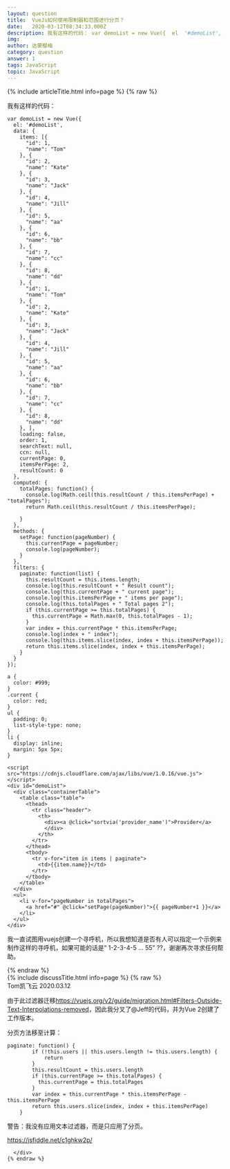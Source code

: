 ```yaml
---
layout: question
title:  VueJs如何使用限制器和范围进行分页？
date:   2020-03-12T08:34:33.000Z
description: 我有这样的代码： var demoList = new Vue({  el  '#demoList',  data  {    items ...
img: 
author: 达蒙樱梅
category: question
answer: 1
tags: JavaScript
topic: JavaScript
---
```

<div class="article-root">
  <div class="article">
    {% include articleTitle.html info=page %}
    {% raw %}
    <div class="article-content"><p><font style="vertical-align: inherit;"><font style="vertical-align: inherit;">我有这样的代码： </font></font><br></p>

<p></p><div class="snippet" data-lang="js" data-hide="false">
<div class="snippet-code">
<pre class="snippet-code-js lang-js prettyprint-override"><code>var demoList = new Vue({<font></font>
  el: '#demoList',<font></font>
  data: {<font></font>
    items: [{<font></font>
      "id": 1,<font></font>
      "name": "Tom"<font></font>
    }, {<font></font>
      "id": 2,<font></font>
      "name": "Kate"<font></font>
    }, {<font></font>
      "id": 3,<font></font>
      "name": "Jack"<font></font>
    }, {<font></font>
      "id": 4,<font></font>
      "name": "Jill"<font></font>
    }, {<font></font>
      "id": 5,<font></font>
      "name": "aa"<font></font>
    }, {<font></font>
      "id": 6,<font></font>
      "name": "bb"<font></font>
    }, {<font></font>
      "id": 7,<font></font>
      "name": "cc"<font></font>
    }, {<font></font>
      "id": 8,<font></font>
      "name": "dd"<font></font>
    }, {<font></font>
      "id": 1,<font></font>
      "name": "Tom"<font></font>
    }, {<font></font>
      "id": 2,<font></font>
      "name": "Kate"<font></font>
    }, {<font></font>
      "id": 3,<font></font>
      "name": "Jack"<font></font>
    }, {<font></font>
      "id": 4,<font></font>
      "name": "Jill"<font></font>
    }, {<font></font>
      "id": 5,<font></font>
      "name": "aa"<font></font>
    }, {<font></font>
      "id": 6,<font></font>
      "name": "bb"<font></font>
    }, {<font></font>
      "id": 7,<font></font>
      "name": "cc"<font></font>
    }, {<font></font>
      "id": 8,<font></font>
      "name": "dd"<font></font>
    }, ],<font></font>
    loading: false,<font></font>
    order: 1,<font></font>
    searchText: null,<font></font>
    ccn: null,<font></font>
    currentPage: 0,<font></font>
    itemsPerPage: 2,<font></font>
    resultCount: 0<font></font>
  },<font></font>
  computed: {<font></font>
    totalPages: function() {<font></font>
      console.log(Math.ceil(this.resultCount / this.itemsPerPage) + "totalPages");<font></font>
      return Math.ceil(this.resultCount / this.itemsPerPage);<font></font>
<font></font>
    }<font></font>
  },<font></font>
  methods: {<font></font>
    setPage: function(pageNumber) {<font></font>
      this.currentPage = pageNumber;<font></font>
      console.log(pageNumber);<font></font>
    }<font></font>
  },<font></font>
  filters: {<font></font>
    paginate: function(list) {<font></font>
      this.resultCount = this.items.length;<font></font>
      console.log(this.resultCount + " Result count");<font></font>
      console.log(this.currentPage + " current page");<font></font>
      console.log(this.itemsPerPage + " items per page");<font></font>
      console.log(this.totalPages + " Total pages 2");<font></font>
      if (this.currentPage &gt;= this.totalPages) {<font></font>
        this.currentPage = Math.max(0, this.totalPages - 1);<font></font>
      }<font></font>
      var index = this.currentPage * this.itemsPerPage;<font></font>
      console.log(index + " index");<font></font>
      console.log(this.items.slice(index, index + this.itemsPerPage));<font></font>
      return this.items.slice(index, index + this.itemsPerPage);<font></font>
    }<font></font>
  }<font></font>
});</code></pre>
<pre class="snippet-code-css lang-css prettyprint-override"><code>a {<font></font>
  color: #999;<font></font>
}<font></font>
.current {<font></font>
  color: red;<font></font>
}<font></font>
ul {<font></font>
  padding: 0;<font></font>
  list-style-type: none;<font></font>
}<font></font>
li {<font></font>
  display: inline;<font></font>
  margin: 5px 5px;<font></font>
}</code></pre>
<pre class="snippet-code-html lang-html prettyprint-override"><code>&lt;script src="https://cdnjs.cloudflare.com/ajax/libs/vue/1.0.16/vue.js"&gt;&lt;/script&gt;<font></font>
&lt;div id="demoList"&gt;<font></font>
  &lt;div class="containerTable"&gt;<font></font>
    &lt;table class="table"&gt;<font></font>
      &lt;thead&gt;<font></font>
        &lt;tr class="header"&gt;<font></font>
          &lt;th&gt;<font></font>
            &lt;div&gt;&lt;a @click="sortvia('provider_name')"&gt;Provider&lt;/a&gt;<font></font>
            &lt;/div&gt;<font></font>
          &lt;/th&gt;<font></font>
        &lt;/tr&gt;<font></font>
      &lt;/thead&gt;<font></font>
      &lt;tbody&gt;<font></font>
        &lt;tr v-for="item in items | paginate"&gt;<font></font>
          &lt;td&gt;{{item.name}}&lt;/td&gt;<font></font>
        &lt;/tr&gt;<font></font>
      &lt;/tbody&gt;<font></font>
    &lt;/table&gt;<font></font>
  &lt;/div&gt;<font></font>
  &lt;ul&gt;<font></font>
    &lt;li v-for="pageNumber in totalPages"&gt;<font></font>
      &lt;a href="#" @click="setPage(pageNumber)"&gt;{{ pageNumber+1 }}&lt;/a&gt;<font></font>
    &lt;/li&gt;<font></font>
  &lt;/ul&gt;<font></font>
&lt;/div&gt;</code></pre>
</div>
</div>
<p></p>

<p><font style="vertical-align: inherit;"><font style="vertical-align: inherit;">我一直试图用vuejs创建一个寻呼机，所以我想知道是否有人可以指定一个示例来制作这样的寻呼机，如果可能的话是“ 1-2-3-4-5 ... 55” ??，谢谢再次寻求任何帮助。</font></font></p></div>
    {% endraw %}
  </div>

  <div class="discuss-wrapper">
    {% include discussTitle.html info=page %}
    {% raw %}
    <div class="discuss-item">
        <div class="discuss-parent">
          <div class="discuss-meta">
            <span class="discuss-user">Tom凯飞云</span>
            <span class="discuss-time">2020.03.12</span>
          </div>
          <div class="discuss-comment"><p><font style="vertical-align: inherit;"><font style="vertical-align: inherit;">由于此过滤器迁移</font></font><a href="https://vuejs.org/v2/guide/migration.html#Filters-Outside-Text-Interpolations-removed" rel="nofollow noreferrer"><font style="vertical-align: inherit;"><font style="vertical-align: inherit;">https://vuejs.org/v2/guide/migration.html#Filters-Outside-Text-Interpolations-removed</font></font></a><font style="vertical-align: inherit;"><font style="vertical-align: inherit;">，因此我分叉了@Jeff的代码，并为Vue 2创建了工作版本</font><font style="vertical-align: inherit;">。</font></font></p>

<p><font style="vertical-align: inherit;"><font style="vertical-align: inherit;">分页方法移至计算：</font></font></p>

<pre><code>paginate: function() {<font></font>
        if (!this.users || this.users.length != this.users.length) {<font></font>
            return<font></font>
        }<font></font>
        this.resultCount = this.users.length<font></font>
        if (this.currentPage &gt;= this.totalPages) {<font></font>
          this.currentPage = this.totalPages<font></font>
        }<font></font>
        var index = this.currentPage * this.itemsPerPage - this.itemsPerPage<font></font>
        return this.users.slice(index, index + this.itemsPerPage)<font></font>
    }<font></font>
</code></pre>

<p><font style="vertical-align: inherit;"><font style="vertical-align: inherit;">警告：我没有应用文本过滤器，而是只应用了分页。</font></font></p>

<p><a href="https://jsfiddle.net/c1ghkw2p/" rel="nofollow noreferrer"><font style="vertical-align: inherit;"><font style="vertical-align: inherit;">https://jsfiddle.net/c1ghkw2p/</font></font></a></p></div>
        </div>
        
      </div>
    {% endraw %}
  </div>
<div>
